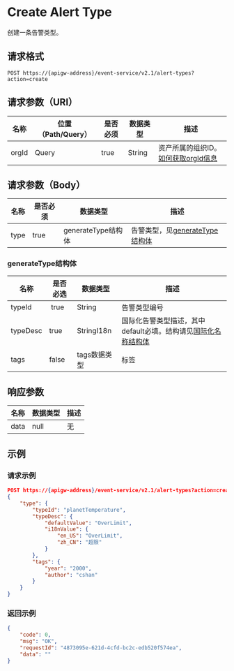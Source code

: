 # Create Alert Type

创建一条告警类型。

## 请求格式

```
POST https://{apigw-address}/event-service/v2.1/alert-types?action=create
```

## 请求参数（URI）

| 名称          | 位置（Path/Query） | 是否必须 | 数据类型 | 描述      |
|---------------|------------------|----------|-----------|--------------|
| orgId         | Query            | true     | String    | 资产所属的组织ID。[如何获取orgId信息](/docs/api/zh_CN/latest/api_faqs#id-orgid-orgid)                |


## 请求参数（Body）
| 名称 | 是否必须 | 数据类型 | 描述 |
|------|-----------------|-----------|-------------|
| type |   true  |  generateType结构体   |  告警类型，见[generateType结构体](create_alert_type#generatetype-generatetype)  |



### generateType结构体  <generatetype>

| 名称 | 是否必选 | 数据类型 | 描述          |
|----------|--------------|--------------|-------------------------------------|
| typeId   |  true        | String       | 告警类型编号          |
| typeDesc | true         | StringI18n   | 国际化告警类型描述，其中default必填。结构请见[国际化名称结构体](/docs/api/zh_CN/latest/api_faqs.html#id3) |
| tags     | false        | tags数据类型 | 标签                                |




## 响应参数

| 名称  | 数据类型      | 描述               |
|-------|----------------|---------------------------|
| data  |  null |  无  |



## 示例

### 请求示例

```json
POST https://{apigw-address}/event-service/v2.1/alert-types?action=create&orgId=1c499110e8800000
{
	"type": {
		"typeId": "planetTemperature",
		"typeDesc": {
			"defaultValue": "OverLimit",
			"i18nValue": {
				"en_US": "OverLimit",
				"zh_CN": "超限"
			}
		},
		"tags": {
			"year": "2000",
			"author": "cshan"
		}
	}
}
```

### 返回示例

```json
{
	"code": 0,
	"msg": "OK",
	"requestId": "4873095e-621d-4cfd-bc2c-edb520f574ea",
	"data": ""
}
```
